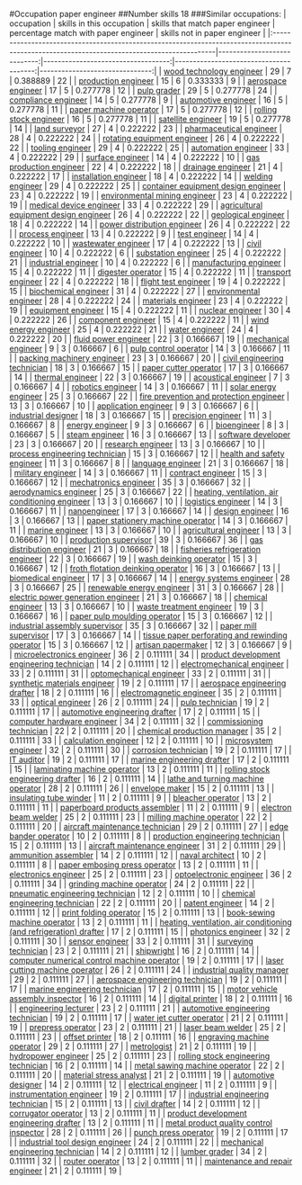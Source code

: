 #Occupation paper engineer
##Number skills 18
###Similar occupations:
| occupation                                                                                                                                  |   skills in this occupation |   skills that match paper engineer |   percentage match with paper engineer |   skills not in paper engineer |
|:--------------------------------------------------------------------------------------------------------------------------------------------|----------------------------:|-----------------------------------:|---------------------------------------:|-------------------------------:|
| [wood technology engineer](wood_technology_engineer.md)                                                                                     |                          29 |                                  7 |                               0.388889 |                             22 |
| [production engineer](production_engineer.md)                                                                                               |                          15 |                                  6 |                               0.333333 |                              9 |
| [aerospace engineer](aerospace_engineer.md)                                                                                                 |                          17 |                                  5 |                               0.277778 |                             12 |
| [pulp grader](pulp_grader.md)                                                                                                               |                          29 |                                  5 |                               0.277778 |                             24 |
| [compliance engineer](compliance_engineer.md)                                                                                               |                          14 |                                  5 |                               0.277778 |                              9 |
| [automotive engineer](automotive_engineer.md)                                                                                               |                          16 |                                  5 |                               0.277778 |                             11 |
| [paper machine operator](paper_machine_operator.md)                                                                                         |                          17 |                                  5 |                               0.277778 |                             12 |
| [rolling stock engineer](rolling_stock_engineer.md)                                                                                         |                          16 |                                  5 |                               0.277778 |                             11 |
| [satellite engineer](satellite_engineer.md)                                                                                                 |                          19 |                                  5 |                               0.277778 |                             14 |
| [land surveyor](land_surveyor.md)                                                                                                           |                          27 |                                  4 |                               0.222222 |                             23 |
| [pharmaceutical engineer](pharmaceutical_engineer.md)                                                                                       |                          28 |                                  4 |                               0.222222 |                             24 |
| [rotating equipment engineer](rotating_equipment_engineer.md)                                                                               |                          26 |                                  4 |                               0.222222 |                             22 |
| [tooling engineer](tooling_engineer.md)                                                                                                     |                          29 |                                  4 |                               0.222222 |                             25 |
| [automation engineer](automation_engineer.md)                                                                                               |                          33 |                                  4 |                               0.222222 |                             29 |
| [surface engineer](surface_engineer.md)                                                                                                     |                          14 |                                  4 |                               0.222222 |                             10 |
| [gas production engineer](gas_production_engineer.md)                                                                                       |                          22 |                                  4 |                               0.222222 |                             18 |
| [drainage engineer](drainage_engineer.md)                                                                                                   |                          21 |                                  4 |                               0.222222 |                             17 |
| [installation engineer](installation_engineer.md)                                                                                           |                          18 |                                  4 |                               0.222222 |                             14 |
| [welding engineer](welding_engineer.md)                                                                                                     |                          29 |                                  4 |                               0.222222 |                             25 |
| [container equipment design engineer](container_equipment_design_engineer.md)                                                               |                          23 |                                  4 |                               0.222222 |                             19 |
| [environmental mining engineer](environmental_mining_engineer.md)                                                                           |                          23 |                                  4 |                               0.222222 |                             19 |
| [medical device engineer](medical_device_engineer.md)                                                                                       |                          33 |                                  4 |                               0.222222 |                             29 |
| [agricultural equipment design engineer](agricultural_equipment_design_engineer.md)                                                         |                          26 |                                  4 |                               0.222222 |                             22 |
| [geological engineer](geological_engineer.md)                                                                                               |                          18 |                                  4 |                               0.222222 |                             14 |
| [power distribution engineer](power_distribution_engineer.md)                                                                               |                          26 |                                  4 |                               0.222222 |                             22 |
| [process engineer](process_engineer.md)                                                                                                     |                          13 |                                  4 |                               0.222222 |                              9 |
| [test engineer](test_engineer.md)                                                                                                           |                          14 |                                  4 |                               0.222222 |                             10 |
| [wastewater engineer](wastewater_engineer.md)                                                                                               |                          17 |                                  4 |                               0.222222 |                             13 |
| [civil engineer](civil_engineer.md)                                                                                                         |                          10 |                                  4 |                               0.222222 |                              6 |
| [substation engineer](substation_engineer.md)                                                                                               |                          25 |                                  4 |                               0.222222 |                             21 |
| [industrial engineer](industrial_engineer.md)                                                                                               |                          10 |                                  4 |                               0.222222 |                              6 |
| [manufacturing engineer](manufacturing_engineer.md)                                                                                         |                          15 |                                  4 |                               0.222222 |                             11 |
| [digester operator](digester_operator.md)                                                                                                   |                          15 |                                  4 |                               0.222222 |                             11 |
| [transport engineer](transport_engineer.md)                                                                                                 |                          22 |                                  4 |                               0.222222 |                             18 |
| [flight test engineer](flight_test_engineer.md)                                                                                             |                          19 |                                  4 |                               0.222222 |                             15 |
| [biochemical engineer](biochemical_engineer.md)                                                                                             |                          31 |                                  4 |                               0.222222 |                             27 |
| [environmental engineer](environmental_engineer.md)                                                                                         |                          28 |                                  4 |                               0.222222 |                             24 |
| [materials engineer](materials_engineer.md)                                                                                                 |                          23 |                                  4 |                               0.222222 |                             19 |
| [equipment engineer](equipment_engineer.md)                                                                                                 |                          15 |                                  4 |                               0.222222 |                             11 |
| [nuclear engineer](nuclear_engineer.md)                                                                                                     |                          30 |                                  4 |                               0.222222 |                             26 |
| [component engineer](component_engineer.md)                                                                                                 |                          15 |                                  4 |                               0.222222 |                             11 |
| [wind energy engineer](wind_energy_engineer.md)                                                                                             |                          25 |                                  4 |                               0.222222 |                             21 |
| [water engineer](water_engineer.md)                                                                                                         |                          24 |                                  4 |                               0.222222 |                             20 |
| [fluid power engineer](fluid_power_engineer.md)                                                                                             |                          22 |                                  3 |                               0.166667 |                             19 |
| [mechanical engineer](mechanical_engineer.md)                                                                                               |                           9 |                                  3 |                               0.166667 |                              6 |
| [pulp control operator](pulp_control_operator.md)                                                                                           |                          14 |                                  3 |                               0.166667 |                             11 |
| [packing machinery engineer](packing_machinery_engineer.md)                                                                                 |                          23 |                                  3 |                               0.166667 |                             20 |
| [civil engineering technician](civil_engineering_technician.md)                                                                             |                          18 |                                  3 |                               0.166667 |                             15 |
| [paper cutter operator](paper_cutter_operator.md)                                                                                           |                          17 |                                  3 |                               0.166667 |                             14 |
| [thermal engineer](thermal_engineer.md)                                                                                                     |                          22 |                                  3 |                               0.166667 |                             19 |
| [acoustical engineer](acoustical_engineer.md)                                                                                               |                           7 |                                  3 |                               0.166667 |                              4 |
| [robotics engineer](robotics_engineer.md)                                                                                                   |                          14 |                                  3 |                               0.166667 |                             11 |
| [solar energy engineer](solar_energy_engineer.md)                                                                                           |                          25 |                                  3 |                               0.166667 |                             22 |
| [fire prevention and protection engineer](fire_prevention_and_protection_engineer.md)                                                       |                          13 |                                  3 |                               0.166667 |                             10 |
| [application engineer](application_engineer.md)                                                                                             |                           9 |                                  3 |                               0.166667 |                              6 |
| [industrial designer](industrial_designer.md)                                                                                               |                          18 |                                  3 |                               0.166667 |                             15 |
| [precision engineer](precision_engineer.md)                                                                                                 |                          11 |                                  3 |                               0.166667 |                              8 |
| [energy engineer](energy_engineer.md)                                                                                                       |                           9 |                                  3 |                               0.166667 |                              6 |
| [bioengineer](bioengineer.md)                                                                                                               |                           8 |                                  3 |                               0.166667 |                              5 |
| [steam engineer](steam_engineer.md)                                                                                                         |                          16 |                                  3 |                               0.166667 |                             13 |
| [software developer](software_developer.md)                                                                                                 |                          23 |                                  3 |                               0.166667 |                             20 |
| [research engineer](research_engineer.md)                                                                                                   |                          13 |                                  3 |                               0.166667 |                             10 |
| [process engineering technician](process_engineering_technician.md)                                                                         |                          15 |                                  3 |                               0.166667 |                             12 |
| [health and safety engineer](health_and_safety_engineer.md)                                                                                 |                          11 |                                  3 |                               0.166667 |                              8 |
| [language engineer](language_engineer.md)                                                                                                   |                          21 |                                  3 |                               0.166667 |                             18 |
| [military engineer](military_engineer.md)                                                                                                   |                          14 |                                  3 |                               0.166667 |                             11 |
| [contract engineer](contract_engineer.md)                                                                                                   |                          15 |                                  3 |                               0.166667 |                             12 |
| [mechatronics engineer](mechatronics_engineer.md)                                                                                           |                          35 |                                  3 |                               0.166667 |                             32 |
| [aerodynamics engineer](aerodynamics_engineer.md)                                                                                           |                          25 |                                  3 |                               0.166667 |                             22 |
| [heating, ventilation, air conditioning engineer](heating,_ventilation,_air_conditioning_engineer.md)                                       |                          13 |                                  3 |                               0.166667 |                             10 |
| [logistics engineer](logistics_engineer.md)                                                                                                 |                          14 |                                  3 |                               0.166667 |                             11 |
| [nanoengineer](nanoengineer.md)                                                                                                             |                          17 |                                  3 |                               0.166667 |                             14 |
| [design engineer](design_engineer.md)                                                                                                       |                          16 |                                  3 |                               0.166667 |                             13 |
| [paper stationery machine operator](paper_stationery_machine_operator.md)                                                                   |                          14 |                                  3 |                               0.166667 |                             11 |
| [marine engineer](marine_engineer.md)                                                                                                       |                          13 |                                  3 |                               0.166667 |                             10 |
| [agricultural engineer](agricultural_engineer.md)                                                                                           |                          13 |                                  3 |                               0.166667 |                             10 |
| [production supervisor](production_supervisor.md)                                                                                           |                          39 |                                  3 |                               0.166667 |                             36 |
| [gas distribution engineer](gas_distribution_engineer.md)                                                                                   |                          21 |                                  3 |                               0.166667 |                             18 |
| [fisheries refrigeration engineer](fisheries_refrigeration_engineer.md)                                                                     |                          22 |                                  3 |                               0.166667 |                             19 |
| [wash deinking operator](wash_deinking_operator.md)                                                                                         |                          15 |                                  3 |                               0.166667 |                             12 |
| [froth flotation deinking operator](froth_flotation_deinking_operator.md)                                                                   |                          16 |                                  3 |                               0.166667 |                             13 |
| [biomedical engineer](biomedical_engineer.md)                                                                                               |                          17 |                                  3 |                               0.166667 |                             14 |
| [energy systems engineer](energy_systems_engineer.md)                                                                                       |                          28 |                                  3 |                               0.166667 |                             25 |
| [renewable energy engineer](renewable_energy_engineer.md)                                                                                   |                          31 |                                  3 |                               0.166667 |                             28 |
| [electric power generation engineer](electric_power_generation_engineer.md)                                                                 |                          21 |                                  3 |                               0.166667 |                             18 |
| [chemical engineer](chemical_engineer.md)                                                                                                   |                          13 |                                  3 |                               0.166667 |                             10 |
| [waste treatment engineer](waste_treatment_engineer.md)                                                                                     |                          19 |                                  3 |                               0.166667 |                             16 |
| [paper pulp moulding operator](paper_pulp_moulding_operator.md)                                                                             |                          15 |                                  3 |                               0.166667 |                             12 |
| [industrial assembly supervisor](industrial_assembly_supervisor.md)                                                                         |                          35 |                                  3 |                               0.166667 |                             32 |
| [paper mill supervisor](paper_mill_supervisor.md)                                                                                           |                          17 |                                  3 |                               0.166667 |                             14 |
| [tissue paper perforating and rewinding operator](tissue_paper_perforating_and_rewinding_operator.md)                                       |                          15 |                                  3 |                               0.166667 |                             12 |
| [artisan papermaker](artisan_papermaker.md)                                                                                                 |                          12 |                                  3 |                               0.166667 |                              9 |
| [microelectronics engineer](microelectronics_engineer.md)                                                                                   |                          36 |                                  2 |                               0.111111 |                             34 |
| [product development engineering technician](product_development_engineering_technician.md)                                                 |                          14 |                                  2 |                               0.111111 |                             12 |
| [electromechanical engineer](electromechanical_engineer.md)                                                                                 |                          33 |                                  2 |                               0.111111 |                             31 |
| [optomechanical engineer](optomechanical_engineer.md)                                                                                       |                          33 |                                  2 |                               0.111111 |                             31 |
| [synthetic materials engineer](synthetic_materials_engineer.md)                                                                             |                          19 |                                  2 |                               0.111111 |                             17 |
| [aerospace engineering drafter](aerospace_engineering_drafter.md)                                                                           |                          18 |                                  2 |                               0.111111 |                             16 |
| [electromagnetic engineer](electromagnetic_engineer.md)                                                                                     |                          35 |                                  2 |                               0.111111 |                             33 |
| [optical engineer](optical_engineer.md)                                                                                                     |                          26 |                                  2 |                               0.111111 |                             24 |
| [pulp technician](pulp_technician.md)                                                                                                       |                          19 |                                  2 |                               0.111111 |                             17 |
| [automotive engineering drafter](automotive_engineering_drafter.md)                                                                         |                          17 |                                  2 |                               0.111111 |                             15 |
| [computer hardware engineer](computer_hardware_engineer.md)                                                                                 |                          34 |                                  2 |                               0.111111 |                             32 |
| [commissioning technician](commissioning_technician.md)                                                                                     |                          22 |                                  2 |                               0.111111 |                             20 |
| [chemical production manager](chemical_production_manager.md)                                                                               |                          35 |                                  2 |                               0.111111 |                             33 |
| [calculation engineer](calculation_engineer.md)                                                                                             |                          12 |                                  2 |                               0.111111 |                             10 |
| [microsystem engineer](microsystem_engineer.md)                                                                                             |                          32 |                                  2 |                               0.111111 |                             30 |
| [corrosion technician](corrosion_technician.md)                                                                                             |                          19 |                                  2 |                               0.111111 |                             17 |
| [IT auditor](IT_auditor.md)                                                                                                                 |                          19 |                                  2 |                               0.111111 |                             17 |
| [marine engineering drafter](marine_engineering_drafter.md)                                                                                 |                          17 |                                  2 |                               0.111111 |                             15 |
| [laminating machine operator](laminating_machine_operator.md)                                                                               |                          13 |                                  2 |                               0.111111 |                             11 |
| [rolling stock engineering drafter](rolling_stock_engineering_drafter.md)                                                                   |                          16 |                                  2 |                               0.111111 |                             14 |
| [lathe and turning machine operator](lathe_and_turning_machine_operator.md)                                                                 |                          28 |                                  2 |                               0.111111 |                             26 |
| [envelope maker](envelope_maker.md)                                                                                                         |                          15 |                                  2 |                               0.111111 |                             13 |
| [insulating tube winder](insulating_tube_winder.md)                                                                                         |                          11 |                                  2 |                               0.111111 |                              9 |
| [bleacher operator](bleacher_operator.md)                                                                                                   |                          13 |                                  2 |                               0.111111 |                             11 |
| [paperboard products assembler](paperboard_products_assembler.md)                                                                           |                          11 |                                  2 |                               0.111111 |                              9 |
| [electron beam welder](electron_beam_welder.md)                                                                                             |                          25 |                                  2 |                               0.111111 |                             23 |
| [milling machine operator](milling_machine_operator.md)                                                                                     |                          22 |                                  2 |                               0.111111 |                             20 |
| [aircraft maintenance technician](aircraft_maintenance_technician.md)                                                                       |                          29 |                                  2 |                               0.111111 |                             27 |
| [edge bander operator](edge_bander_operator.md)                                                                                             |                          10 |                                  2 |                               0.111111 |                              8 |
| [production engineering technician](production_engineering_technician.md)                                                                   |                          15 |                                  2 |                               0.111111 |                             13 |
| [aircraft maintenance engineer](aircraft_maintenance_engineer.md)                                                                           |                          31 |                                  2 |                               0.111111 |                             29 |
| [ammunition assembler](ammunition_assembler.md)                                                                                             |                          14 |                                  2 |                               0.111111 |                             12 |
| [naval architect](naval_architect.md)                                                                                                       |                          10 |                                  2 |                               0.111111 |                              8 |
| [paper embosing press operator](paper_embosing_press_operator.md)                                                                           |                          13 |                                  2 |                               0.111111 |                             11 |
| [electronics engineer](electronics_engineer.md)                                                                                             |                          25 |                                  2 |                               0.111111 |                             23 |
| [optoelectronic engineer](optoelectronic_engineer.md)                                                                                       |                          36 |                                  2 |                               0.111111 |                             34 |
| [grinding machine operator](grinding_machine_operator.md)                                                                                   |                          24 |                                  2 |                               0.111111 |                             22 |
| [pneumatic engineering technician](pneumatic_engineering_technician.md)                                                                     |                          12 |                                  2 |                               0.111111 |                             10 |
| [chemical engineering technician](chemical_engineering_technician.md)                                                                       |                          22 |                                  2 |                               0.111111 |                             20 |
| [patent engineer](patent_engineer.md)                                                                                                       |                          14 |                                  2 |                               0.111111 |                             12 |
| [print folding operator](print_folding_operator.md)                                                                                         |                          15 |                                  2 |                               0.111111 |                             13 |
| [book-sewing machine operator](book-sewing_machine_operator.md)                                                                             |                          13 |                                  2 |                               0.111111 |                             11 |
| [heating, ventilation, air conditioning (and refrigeration) drafter](heating,_ventilation,_air_conditioning_(and_refrigeration)_drafter.md) |                          17 |                                  2 |                               0.111111 |                             15 |
| [photonics engineer](photonics_engineer.md)                                                                                                 |                          32 |                                  2 |                               0.111111 |                             30 |
| [sensor engineer](sensor_engineer.md)                                                                                                       |                          33 |                                  2 |                               0.111111 |                             31 |
| [surveying technician](surveying_technician.md)                                                                                             |                          23 |                                  2 |                               0.111111 |                             21 |
| [shipwright](shipwright.md)                                                                                                                 |                          16 |                                  2 |                               0.111111 |                             14 |
| [computer numerical control machine operator](computer_numerical_control_machine_operator.md)                                               |                          19 |                                  2 |                               0.111111 |                             17 |
| [laser cutting machine operator](laser_cutting_machine_operator.md)                                                                         |                          26 |                                  2 |                               0.111111 |                             24 |
| [industrial quality manager](industrial_quality_manager.md)                                                                                 |                          29 |                                  2 |                               0.111111 |                             27 |
| [aerospace engineering technician](aerospace_engineering_technician.md)                                                                     |                          19 |                                  2 |                               0.111111 |                             17 |
| [marine engineering technician](marine_engineering_technician.md)                                                                           |                          17 |                                  2 |                               0.111111 |                             15 |
| [motor vehicle assembly inspector](motor_vehicle_assembly_inspector.md)                                                                     |                          16 |                                  2 |                               0.111111 |                             14 |
| [digital printer](digital_printer.md)                                                                                                       |                          18 |                                  2 |                               0.111111 |                             16 |
| [engineering lecturer](engineering_lecturer.md)                                                                                             |                          23 |                                  2 |                               0.111111 |                             21 |
| [automotive engineering technician](automotive_engineering_technician.md)                                                                   |                          19 |                                  2 |                               0.111111 |                             17 |
| [water jet cutter operator](water_jet_cutter_operator.md)                                                                                   |                          21 |                                  2 |                               0.111111 |                             19 |
| [prepress operator](prepress_operator.md)                                                                                                   |                          23 |                                  2 |                               0.111111 |                             21 |
| [laser beam welder](laser_beam_welder.md)                                                                                                   |                          25 |                                  2 |                               0.111111 |                             23 |
| [offset printer](offset_printer.md)                                                                                                         |                          18 |                                  2 |                               0.111111 |                             16 |
| [engraving machine operator](engraving_machine_operator.md)                                                                                 |                          29 |                                  2 |                               0.111111 |                             27 |
| [metrologist](metrologist.md)                                                                                                               |                          21 |                                  2 |                               0.111111 |                             19 |
| [hydropower engineer](hydropower_engineer.md)                                                                                               |                          25 |                                  2 |                               0.111111 |                             23 |
| [rolling stock engineering technician](rolling_stock_engineering_technician.md)                                                             |                          16 |                                  2 |                               0.111111 |                             14 |
| [metal sawing machine operator](metal_sawing_machine_operator.md)                                                                           |                          22 |                                  2 |                               0.111111 |                             20 |
| [material stress analyst](material_stress_analyst.md)                                                                                       |                          21 |                                  2 |                               0.111111 |                             19 |
| [automotive designer](automotive_designer.md)                                                                                               |                          14 |                                  2 |                               0.111111 |                             12 |
| [electrical engineer](electrical_engineer.md)                                                                                               |                          11 |                                  2 |                               0.111111 |                              9 |
| [instrumentation engineer](instrumentation_engineer.md)                                                                                     |                          19 |                                  2 |                               0.111111 |                             17 |
| [industrial engineering technician](industrial_engineering_technician.md)                                                                   |                          15 |                                  2 |                               0.111111 |                             13 |
| [civil drafter](civil_drafter.md)                                                                                                           |                          14 |                                  2 |                               0.111111 |                             12 |
| [corrugator operator](corrugator_operator.md)                                                                                               |                          13 |                                  2 |                               0.111111 |                             11 |
| [product development engineering drafter](product_development_engineering_drafter.md)                                                       |                          13 |                                  2 |                               0.111111 |                             11 |
| [metal product quality control inspector](metal_product_quality_control_inspector.md)                                                       |                          28 |                                  2 |                               0.111111 |                             26 |
| [punch press operator](punch_press_operator.md)                                                                                             |                          19 |                                  2 |                               0.111111 |                             17 |
| [industrial tool design engineer](industrial_tool_design_engineer.md)                                                                       |                          24 |                                  2 |                               0.111111 |                             22 |
| [mechanical engineering technician](mechanical_engineering_technician.md)                                                                   |                          14 |                                  2 |                               0.111111 |                             12 |
| [lumber grader](lumber_grader.md)                                                                                                           |                          34 |                                  2 |                               0.111111 |                             32 |
| [router operator](router_operator.md)                                                                                                       |                          13 |                                  2 |                               0.111111 |                             11 |
| [maintenance and repair engineer](maintenance_and_repair_engineer.md)                                                                       |                          21 |                                  2 |                               0.111111 |                             19 |
